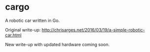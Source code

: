 cargo
=====

A robotic car written in Go.

Original write-up:
http://chrisarges.net/2016/03/19/a-simple-robotic-car.html

New write-up with updated hardware coming soon.
